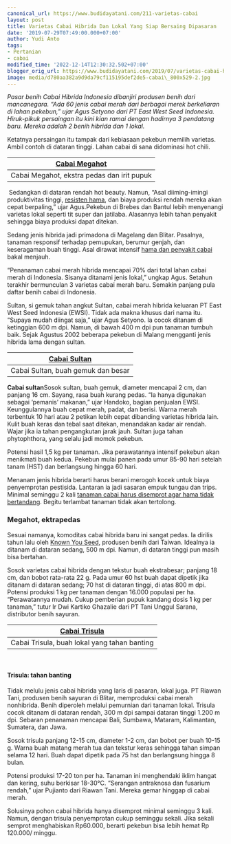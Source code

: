 ```yaml
---
canonical_url: https://www.budidayatani.com/211-varietas-cabai
layout: post
title: Varietas Cabai Hibrida Dan Lokal Yang Siap Bersaing Dipasaran
date: '2019-07-29T07:49:00.000+07:00'
author: Yudi Anto
tags:
- Pertanian
- cabai
modified_time: '2022-12-14T12:30:32.502+07:00'
blogger_orig_url: https://www.budidayatani.com/2019/07/varietas-cabai-hibrida-dan-lokal-yang.html
image: media/d780aa382a9d9da79cf115195def2de5-cabai\_800x529-2.jpg
---
```

*Pasar benih Cabai Hibrida Indonesia dibanjiri produsen benih dari mancanegara. “Ada 60 jenis cabai merah dari berbagai merek berkeliaran di lahan pekebun,” ujar Agus Setyono dari PT East West Seed Indonesia. Hiruk-pikuk persaingan itu kini kian ramai dengan hadirnya 3 pendatang baru. Mereka adalah 2 benih hibrida dan 1 lokal.*

Ketatnya persaingan itu tampak dari kebiasaan pekebun memilih varietas. Ambil contoh di dataran tinggi. Lahan cabai di sana didominasi hot chili.



| [Cabai Megahot](https://blogger.googleusercontent.com/img/b/R29vZ2xl/AVvXsEgXq2ePPolLeUsWMxdGIX5ywoNmwxVmJjibsSHaxQwDjKBEkoChliQapB4Rw0Xnt4MayDxALewxuL6qW0ehXQusDUvtr-teqjFZBb0sbbnm4uxRuJ9TcIJxQxipB_o1uljAMXpUQ7KIBdY-/s480/cabai_800x529-2.jpg) |
| --- |
| Cabai Megahot, ekstra pedas dan irit pupuk |

  
 Sedangkan di dataran rendah hot beauty. Namun, “Asal diiming-imingi produktivitas tinggi, [resisten hama](https://www.budidayatani.com/2019/07/bulai-cabai-penyakit-bawaan-benih-yang.html), dan biaya produksi rendah mereka akan cepat berpaling,” ujar Agus.Pekebun di Brebes dan Bantul lebih menyenangi varietas lokal seperti tit super dan jatilaba. Alasannya lebih tahan penyakit sehingga biaya produksi dapat ditekan. 

Sedang jenis hibrida jadi primadona di Magelang dan Blitar. Pasalnya, tanaman responsif terhadap pemupukan, berumur genjah, dan keseragaman buah tinggi. Asal dirawat intensif [hama dan penyakit cabai](https://www.budidayatani.com/2019/07/virus-dan-hama-penyakit-pada-tanaman.html) bakal menjauh.

“Penanaman cabai merah hibrida mencapai 70% dari total lahan cabai merah di Indonesia. Sisanya ditanami jenis lokal,” ungkap Agus. Setahun terakhir bermunculan 3 varietas cabai merah baru. Semakin panjang pula daftar benih cabai di Indonesia.

Sultan, si gemuk tahan angkut Sultan, cabai merah hibrida keluaran PT East West Seed Indonesia (EWSI). Tidak ada makna khusus dari nama itu. “Supaya mudah diingat saja,” ujar Agus Setyono. Ia cocok ditanam di ketinggian 600 m dpi. Namun, di bawah 400 m dpi pun tanaman tumbuh baik. Sejak Agustus 2002 beberapa pekebun di Malang mengganti jenis hibrida lama dengan sultan.



| [Cabai Sultan](https://blogger.googleusercontent.com/img/b/R29vZ2xl/AVvXsEgk6K0jqaeRocAIPX3bcRcx3vjUjQKExEvGQlkSqxSo_wynw8YvkC2lwQm07HAuljmcxVqMYubVJ1qSYRG-sQuZuiQ0vpmjMoO2vlBSi6beaTOpWQ_-akRCDKoqjzDo1p70qbhjunqOdsqL/s570/cabai_490x600-2.jpg) |
| --- |
| Cabai Sultan, buah gemuk dan besar |

**Cabai sultan**Sosok sultan, buah gemuk, diameter mencapai 2 cm, dan panjang 16 cm. Sayang, rasa buah kurang pedas. “Ia hanya digunakan sebagai ‘pemanis’ makanan,” ujar Handoko, bagian penjualan EWSI. Keunggulannya buah cepat merah, padat, dan berisi. Warna merah terbentuk 10 hari atau 2 petikan lebih cepat dibanding varietas hibrida lain. Kulit buah keras dan tebal saat ditekan, menandakan kadar air rendah. Wajar jika ia tahan pengangkutan jarak jauh. Sultan juga tahan phytophthora, yang selalu jadi momok pekebun.

Potensi hasil 1,5 kg per tanaman. Jika perawatannya intensif pekebun akan menikmati buah kedua. Pekebun mulai panen pada umur 85-90 hari setelah tanam (HST) dan berlangsung hingga 60 hari.

Menanam jenis hibrida berarti harus berani merogoh kocek untuk biaya penyemprotan pestisida. Lantaran ia jadi sasaran empuk tungau dan trips. Minimal seminggu 2 kali [tanaman cabai harus disemprot agar hama tidak bertandang](https://www.budidayatani.com/2019/07/serangan-virus-kuning-pada-tanaman-cabai.html). Begitu terlambat tanaman tidak akan tertolong.

### Megahot, ektrapedas

Sesuai namanya, komoditas cabai hibrida baru ini sangat pedas. Ia dirilis tahun lalu oleh [Known You Seed](http://www.knownyou.com/), produsen benih dari Taiwan. Idealnya ia ditanam di dataran sedang, 500 m dpi. Namun, di dataran tinggi pun masih bisa bertahan.

Sosok varietas cabai hibrida dengan tekstur buah ekstrabesar; panjang 18 cm, dan bobot rata-rata 22 g. Pada umur 60 hst buah dapat dipetik jika ditanam di dataran sedang; 70 hst di dataran tinggi, di atas 800 m dpi. Potensi produksi 1 kg per tanaman dengan 16.000 populasi per ha. “Perawatannya mudah. Cukup pemberian pupuk kandang dosis 1 kg per tanaman,” tutur Ir Dwi Kartiko Ghazalie dari PT Tani Unggul Sarana, distributor benih sayuran.



| [Cabai Trisula](https://blogger.googleusercontent.com/img/b/R29vZ2xl/AVvXsEhH6q4qukwa5u9w9o6lSlWo2MFNCqwEbxHlDssyiDr9uQhybkygCmZdJOAdVrYgt76BltILws1TqTmf_MQZLDLjP7eptQGrTP2BxyILXvb6TC9AsOzGSLI5_4AQmDuhYYlY94wcnENgjZY3/s480/cabai_524x600-2.jpg) |
| --- |
| Cabai Trisula, buah lokal yang tahan banting |

 

#### Trisula: tahan banting

Tidak melulu jenis cabai hibrida yang laris di pasaran, lokal juga. PT Riawan Tani, produsen benih sayuran di Blitar, memproduksi cabai merah nonhibrida. Benih diperoleh melalui pemurnian dari tanaman lokal. Trisula cocok ditanam di dataran rendah, 300 m dpi sampai dataran tinggi 1.200 m dpi. Sebaran penanaman mencapai Bali, Sumbawa, Mataram, Kalimantan, Sumatera, dan Jawa.

Sosok trisula panjang 12-15 cm, diameter 1-2 cm, dan bobot per buah 10-15 g. Warna buah matang merah tua dan tekstur keras sehingga tahan simpan selama 12 hari. Buah dapat dipetik pada 75 hst dan berlangsung hingga 8 bulan. 

Potensi produksi 17-20 ton per ha. Tanaman ini menghendaki iklim hangat dan kering, suhu berkisar 18-30°C. “Serangan antraknosa dan fusarium rendah,” ujar Pujianto dari Riawan Tani. Mereka gemar hinggap di cabai merah. 

Solusinya pohon cabai hibrida hanya disemprot minimal seminggu 3 kali. Namun, dengan trisula penyemprotan cukup seminggu sekali. Jika sekali semprot menghabiskan Rp60.000, berarti pekebun bisa lebih hemat Rp 120.000/ minggu.

